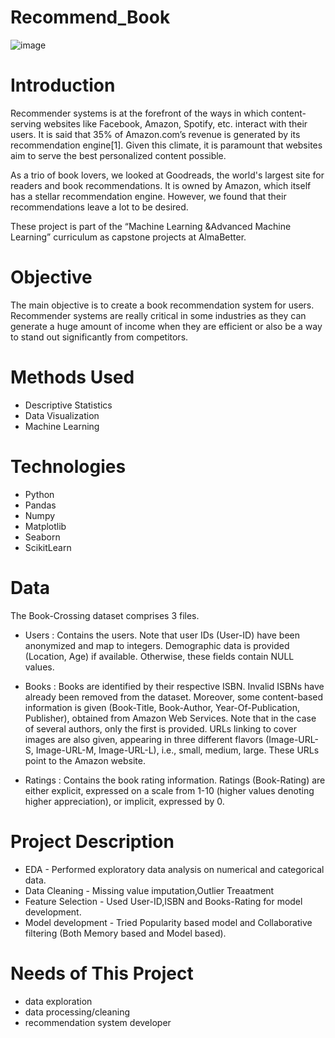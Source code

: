 # Recommend_Book

![image](https://user-images.githubusercontent.com/68369597/122200080-55940380-ceb8-11eb-8b2c-91135dd30906.gif)

# Introduction

Recommender systems is at the forefront of the ways in which content-serving websites like Facebook, Amazon, Spotify, etc. interact with their users. It is said that 35% of Amazon.com’s revenue is generated by its recommendation engine[1]. Given this climate, it is paramount that websites aim to serve the best personalized content possible.

As a trio of book lovers, we looked at Goodreads, the world's largest site for readers and book recommendations. It is owned by Amazon, which itself has a stellar recommendation engine. However, we found that their recommendations leave a lot to be desired.

These project is part of the “Machine Learning &Advanced Machine Learning” curriculum as capstone projects at AlmaBetter.

# Objective
The main objective is to create a book recommendation system for users. Recommender systems are really critical in some industries as they can generate a huge amount of income when they are efficient or also be a way to stand out significantly from competitors.

# Methods Used

* Descriptive Statistics
* Data Visualization
* Machine Learning

# Technologies

* Python
* Pandas
* Numpy
* Matplotlib
* Seaborn
* ScikitLearn

# Data
The Book-Crossing dataset comprises 3 files.

* Users : Contains the users. Note that user IDs (User-ID) have been anonymized and map to integers. Demographic data is provided (Location, Age) if available. Otherwise, these fields contain NULL values.

* Books : Books are identified by their respective ISBN. Invalid ISBNs have already been removed from the dataset. Moreover, some content-based information is given (Book-Title, Book-Author, Year-Of-Publication, Publisher), obtained from Amazon Web Services. Note that in the case of several authors, only the first is provided. URLs linking to cover images are also given, appearing in three different flavors (Image-URL-S, Image-URL-M, Image-URL-L), i.e., small, medium, large. These URLs point to the Amazon website.

* Ratings : Contains the book rating information. Ratings (Book-Rating) are either explicit, expressed on a scale from 1-10 (higher values denoting higher appreciation), or implicit, expressed by 0.


# Project Description
* EDA - Performed exploratory data analysis on numerical and categorical data.
* Data Cleaning - Missing value imputation,Outlier Treaatment
* Feature Selection - Used User-ID,ISBN and Books-Rating for model development.
* Model development - Tried Popularity based model and Collaborative filtering (Both Memory based and Model based).

# Needs of This Project
* data exploration
* data processing/cleaning
* recommendation system developer

